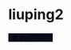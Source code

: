 # liuping2
<!DOCTYPE html>

<head>
	<meta charset="UTF-8">
    <meta http-equiv="X-UA-Compatible" content="IE=edge">
    <meta name="viewport" content="width=device-width, initial-scale=1.0">
	<link rel="stylesheet" href="http://cdn.zhouql.vip/cdn/2023fire/main.css">
	<link rel="shortcut icon" href="http://cdn.zhouql.vip/cdn/2023fire/%E6%96%B0%E5%B9%B4.png" type="image/x-icon">
	<!-- 这里修改标题 -->
	<title>2023兔年快乐</title>
	<script>
		// 这里是祝福，注意符号输入切换到英文 🧸
		var bless = [
			"猪猪公主",
			"新年快乐",
			"新的一年里，希望你开心，快乐，健康♥"
		]
		// 祝福文字修改 🌴
		var blessStyle = {
			color: "#c7f0ff",          	    // 文字颜色
			shadowColor: "#00aeec",   // 文字阴影颜色
			fontSize: "3",   		 // 文字大小
			blod: 1                 		// 文字加粗，1加粗，0不加粗
		}
		// 音乐配置 🎵
		var music = {
			src: "https://music.163.com/song/media/outer/url?id=1955672395",  // 音乐地址，不需要音乐，写成""
			loop: 1,		// 音乐循环播放吗？ 1循环播放 0 只播放一遍
			volume: 1,		// 音乐大小，默认为1，范围【0~1】，注意0~1
		}
	</script>
</head>

<body onselectstart="return false">
	<canvas id='cas' style="background-color:rgba(0,5,24,1)">不支持canvas</canvas>
	<div class="city"><img src="http://cdn.zhouql.vip/cdn/2023fire/city.png" alt="" /></div>
	<img src="http://cdn.zhouql.vip/cdn/2023fire/moon.png" alt="" id="moon" style="visibility: hidden;" />
	<div class="content"></div>
	<script src="http://cdn.zhouql.vip/cdn/2023fire/main.js"></script>
</body>

</html>

